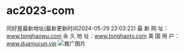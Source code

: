 # ac2023-com
同好屋最新地址(最新更新时间2024-05-29 22:03:22)  最 新 网 址：www.tonghaowu.com 永 久 地 址：www.tonghaotv.com 美 国 用 户：www.duanjucun.vip
![推广图片](https://github.com/tonghaowu1/ac2023-com/assets/171014836/16f518ce-cb22-4485-afb1-b375e05e4c07)
